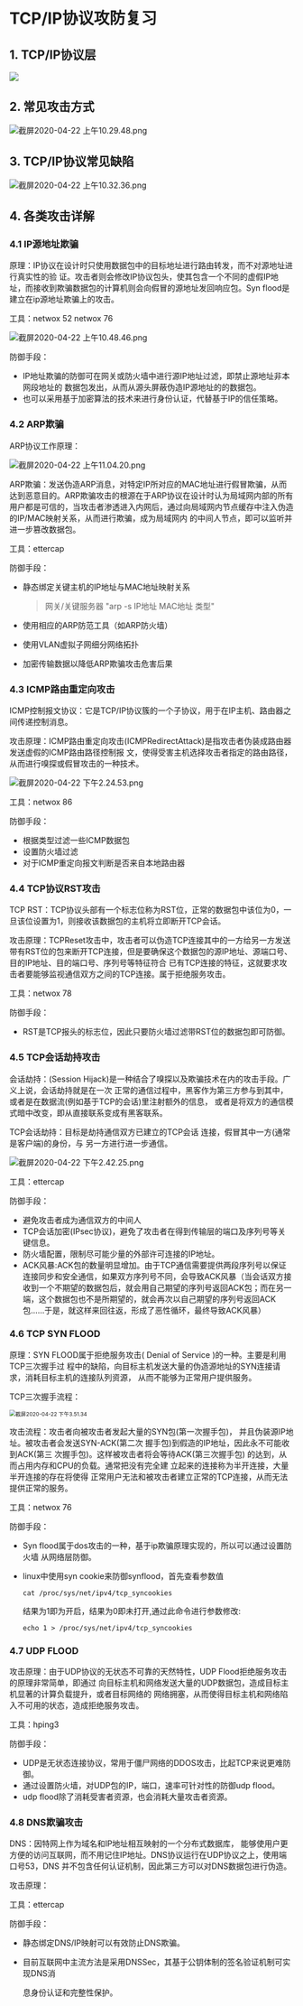 # TCP/IP协议攻防复习

## 1. TCP/IP协议层

<img src="./screenshot/截屏2020-04-22 上午10.22.26.png"/>

##  2. 常见攻击方式

<img src="./screenshot/截屏2020-04-22 上午10.29.48.png" alt="截屏2020-04-22 上午10.29.48.png"/>

## 3. TCP/IP协议常见缺陷

<img src="./screenshot/截屏2020-04-22 上午10.32.36.png" alt="截屏2020-04-22 上午10.32.36.png"/>

## 4. 各类攻击详解

### 4.1 IP源地址欺骗

原理：IP协议在设计时只使用数据包中的目标地址进行路由转发，而不对源地址进行真实性的验 证。攻击者则会修改IP协议包头，使其包含一个不同的虚假IP地址，而接收到欺骗数据包的计算机则会向假冒的源地址发回响应包。Syn flood是建立在ip源地址欺骗上的攻击。

工具：netwox 52     netwox 76

<img src="./screenshot/截屏2020-04-22 上午10.48.46.png" alt="截屏2020-04-22 上午10.48.46.png"/>

防御手段：

- IP地址欺骗的防御可在网关或防火墙中进行源IP地址过滤，即禁止源地址非本网段地址的 数据包发出，从而从源头屏蔽伪造IP源地址的的数据包。
- 也可以采用基于加密算法的技术来进行身份认证，代替基于IP的信任策略。

### 4.2 ARP欺骗

ARP协议工作原理：

<img src="./screenshot/截屏2020-04-22 上午11.04.20.png" alt="截屏2020-04-22 上午11.04.20.png"/>

ARP欺骗：发送伪造ARP消息，对特定IP所对应的MAC地址进行假冒欺骗，从而达到恶意目的。ARP欺骗攻击的根源在于ARP协议在设计时认为局域网内部的所有用户都是可信的，当攻击者渗透进入内网后，通过向局域网内节点缓存中注入伪造的IP/MAC映射关系，从而进行欺骗，成为局域网内 的中间人节点，即可以监听并进一步篡改数据包。

工具：ettercap

防御手段：

- 静态绑定关键主机的IP地址与MAC地址映射关系

  > 网关/关键服务器
  >  "arp -s IP地址 MAC地址 类型"

- 使用相应的ARP防范工具（如ARP防火墙）
- 使用VLAN虚拟子网细分网络拓扑
- 加密传输数据以降低ARP欺骗攻击危害后果

### 4.3 ICMP路由重定向攻击

ICMP控制报文协议：它是TCP/IP协议簇的一个子协议，用于在IP主机、路由器之间传递控制消息。

攻击原理：ICMP路由重定向攻击(ICMPRedirectAttack)是指攻击者伪装成路由器发送虚假的ICMP路由路径控制报 文，使得受害主机选择攻击者指定的路由路径，从而进行嗅探或假冒攻击的一种技术。

<img src="./screenshot/截屏2020-04-22 下午2.24.53.png" alt="截屏2020-04-22 下午2.24.53.png"/>

工具：netwox 86

防御手段：

- 根据类型过滤一些ICMP数据包
- 设置防火墙过滤
- 对于ICMP重定向报文判断是否来自本地路由器

### 4.4 TCP协议RST攻击

TCP RST：TCP协议头部有一个标志位称为RST位，正常的数据包中该位为0，一旦该位设置为1，则接收该数据包的主机将立即断开TCP会话。

攻击原理：TCPReset攻击中，攻击者可以伪造TCP连接其中的一方给另一方发送带有RST位的包来断开TCP连接，但是要确保这个数据包的源IP地址、源端口号、目的IP地址、目的端口号、序列号等特征符合 已有TCP连接的特征，这就要求攻击者要能够监视通信双方之间的TCP连接。属于拒绝服务攻击。

工具：netwox 78

防御手段：

- RST是TCP报头的标志位，因此只要防火墙过滤带RST位的数据包即可防御。

### 4.5 TCP会话劫持攻击

会话劫持：(Session Hijack)是一种结合了嗅探以及欺骗技术在内的攻击手段。广义上说，会话劫持就是在一次 正常的通信过程中，黑客作为第三方参与到其中，或者是在数据流(例如基于TCP的会话)里注射额外的信息， 或者是将双方的通信模式暗中改变，即从直接联系变成有黑客联系。

TCP会话劫持：目标是劫持通信双方已建立的TCP会话 连接，假冒其中一方(通常是客户端)的身份，与 另一方进行进一步通信。

<img src="./screenshot/截屏2020-04-22 下午2.42.25.png" alt="截屏2020-04-22 下午2.42.25.png"/>

工具：ettercap

防御手段：

- 避免攻击者成为通信双方的中间人
- TCP会话加密(IPsec协议)，避免了攻击者在得到传输层的端口及序列号等关键信息。
- 防火墙配置，限制尽可能少量的外部许可连接的IP地址。
- ACK风暴:ACK包的数量明显增加。由于TCP通信需要提供两段序列号以保证连接同步和安全通信，如果双方序列号不同，会导致ACK风暴（当会话双方接收到一个不期望的数据包后，就会用自己期望的序列号返回ACK包；而在另一端，这个数据包也不是所期望的，就会再次以自己期望的序列号返回ACK包……于是，就这样来回往返，形成了恶性循环，最终导致ACK风暴）

### 4.6 TCP SYN FLOOD

原理：SYN FLOOD属于拒绝服务攻击( Denial of Service )的一种。主要是利用TCP三次握手过 程中的缺陷，向目标主机发送大量的伪造源地址的SYN连接请求，消耗目标主机的连接队列资源， 从而不能够为正常用户提供服务。

TCP三次握手流程：

<img src="./screenshot/截屏2020-04-22 下午3.51.34.png" alt="截屏2020-04-22 下午3.51.34" style="zoom:67%;" />

攻击流程：攻击者向被攻击者发起大量的SYN包(第一次握手包)， 并且伪装源IP地址。被攻击者会发送SYN-ACK(第二次 握手包)到假造的IP地址，因此永不可能收到ACK(第三 次握手包)。这样被攻击者将会等待ACK(第三次握手包) 的达到，从而占用内存和CPU的负载。通常把没有完全建 立起来的连接称为半开连接，大量半开连接的存在将使得 正常用户无法和被攻击者建立正常的TCP连接，从而无法提供正常的服务。

工具：netwox 76

防御手段：

- Syn flood属于dos攻击的一种，基于ip欺骗原理实现的，所以可以通过设置防火墙 从网络层防御。

- linux中使用syn cookie来防御synflood，首先查看参数值 

  ```shell
  cat /proc/sys/net/ipv4/tcp_syncookies 
  ```

  结果为1即为开启，结果为0即未打开,通过此命令进行参数修改: 

  ```shell
  echo 1 > /proc/sys/net/ipv4/tcp_syncookies
  ```

### 4.7 UDP FLOOD

攻击原理：由于UDP协议的无状态不可靠的天然特性，UDP Flood拒绝服务攻击的原理非常简单，即通过 向目标主机和网络发送大量的UDP数据包，造成目标主机显著的计算负载提升，或者目标网络的 网络拥塞，从而使得目标主机和网络陷入不可用的状态，造成拒绝服务攻击。

工具：hping3

防御手段：

- UDP是无状态连接协议，常用于僵尸网络的DDOS攻击，比起TCP来说更难防御。
- 通过设置防火墙，对UDP包的IP，端口，速率可针对性的防御udp flood。
- udp flood除了消耗受害者资源，也会消耗大量攻击者资源。

### 4.8 DNS欺骗攻击

DNS：因特网上作为域名和IP地址相互映射的一个分布式数据库， 能够使用户更方便的访问互联网，而不用记住IP地址。DNS协议运行在UDP协议之上，使用端口号53，DNS 并不包含任何认证机制，因此第三方可以对DNS数据包进行伪造。

攻击原理：

工具：ettercap

防御手段：

- 静态绑定DNS/IP映射可以有效防止DNS欺骗。

- 目前互联网中主流方法是采用DNSSec，其基于公钥体制的签名验证机制可实现DNS消

  息身份认证和完整性保护。
